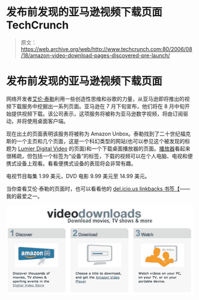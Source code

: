 # 发布前发现的亚马逊视频下载页面 TechCrunch

> 原文：<https://web.archive.org/web/http://www.techcrunch.com:80/2006/08/18/amazon-video-download-pages-discovered-pre-launch/>

# 发布前发现的亚马逊视频下载页面

 [](https://web.archive.org/web/20230125011253/http://www.amazon.com/) 网络开发者[艾伦·泰勒](https://web.archive.org/web/20230125011253/http://www.kokogiak.com/gedankengang/2006/08/amazons-digital-video-sneak-peek.html)利用一些创造性思维和谷歌的力量，从亚马逊即将推出的视频下载服务中挖掘出一系列页面。亚马逊在 7 月下旬宣布，他们将在 8 月中旬开始提供视频下载。该公司表示，这项服务将被称为亚马逊数字视频，将由订阅驱动，并将使用桌面客户端。

现在出土的页面表明该服务将被称为 Amazon Unbox。泰勒找到了二十世纪福克斯的一个主页和几个页面，这是一个科幻类型的网站(也可以参见这个被发现的标题为 [Lumier Digital Video](https://web.archive.org/web/20230125011253/http://www.amazon.com/b/002-5415011-4127254?ie=UTF8&me=A1IYIN71UJW258) 的页面)和一个下载桌面播放器的页面。[播放器](https://web.archive.org/web/20230125011253/http://kokogiak.com/thatboxinthecorner/amznimg/azvid5.jpg)看起来很稀疏，但包括一个标签为“设备”的标签，下载的视频可以在个人电脑、电视和便携式设备上观看。看看便携式设备的表现将会非常有趣。

电视节目每集 1.99 美元，DVD 电影 9.99 美元至 14.99 美元。

当你查看艾伦·泰勒的页面时，也可以看看他的 [del.icio.us linkbacks 书签【](https://web.archive.org/web/20230125011253/http://www.kokogiak.com/delicious_linkbacks.html)——我的最爱之一。

![](img/919eb2db9285f85efb8198049d458955.png)